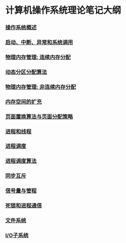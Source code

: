 # 计算机操作系统理论笔记大纲



### [操作系统概述](./操作系统概述.md)

### [启动、中断、异常和系统调用](./启动、中断、异常和系统调用.md)

### [物理内存管理: 连续内存分配](./物理内存管理：连续内存分配.md)

### [动态分区分配算法](./动态分区分配算法.md)

### [物理内存管理: 非连续内存分配](./物理内存管理：非连续内存分配.md)

### [内存空间的扩充](./内存空间的扩充.md)

### [页面置换算法与页面分配策略](./页面置换算法与页面分配策略.md)

### [进程和线程](./进程和线程.md)

### [进程调度](./进程调度.md)

### [进程调度算法](./进程调度算法.md)

### [同步互斥](./同步互斥.md)

### [信号量与管程](./信号量与管程.md)

### [死锁和进程通信](./死锁和进程通信.md)

### [文件系统](./文件系统.md)

### [I/O子系统](./IO子系统.md)